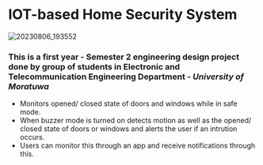 # IOT-based Home Security System

![20230806_193552](https://github.com/javin-5/IOT-based_home_security_system/assets/121782593/0598a986-4f0a-4072-9e93-c49b3646c3fb)

### **This is a first year - Semester 2 engineering design project done by group of students in Electronic and Telecommunication Engineering Department - _University of Moratuwa_**
- Monitors opened/ closed state of doors and windows while in safe mode.
- When buzzer mode is turned on detects motion as well as the opened/ closed state of doors or windows and alerts the user if an intrution occurs.
- Users can monitor this through an app and receive notifications through this.

